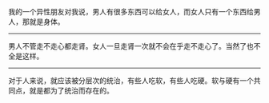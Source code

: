 我的一个异性朋友对我说，男人有很多东西可以给女人，而女人只有一个东西给男人，那就是身体。
___
男人不管走不走心都走肾。女人一旦走肾一次就不会在乎走不走心了。当然了也不全是这样。
___
对于人来说，就应该被分层次的统治，有些人吃软，有些人吃硬。软与硬有一个共同点，就是都为了统治而存在的。